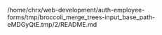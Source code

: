 /home/chrx/web-development/auth-employee-forms/tmp/broccoli_merge_trees-input_base_path-eMDGyQtE.tmp/2/README.md